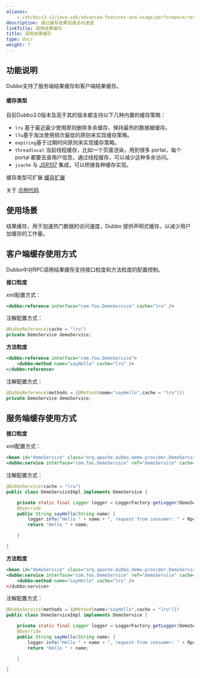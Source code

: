 ```yaml
---
aliases:
    - /zh/docs3-v2/java-sdk/advanced-features-and-usage/performance/result-cache/
description: 通过缓存结果加速访问速度
linkTitle: 调用结果缓存
title: 调用结果缓存
type: docs
weight: 7
---
```




## 功能说明

Dubbo支持了服务端结果缓存和客户端结果缓存。

#### 缓存类型

目前Dubbo3.0版本及高于其的版本都支持以下几种内置的缓存策略：

* `lru` 基于最近最少使用原则删除多余缓存，保持最热的数据被缓存。
* `lfu`基于淘汰使用频次最低的原则来实现缓存策略。
* `expiring`基于过期时间原则来实现缓存策略。
* `threadlocal` 当前线程缓存，比如一个页面渲染，用到很多 portal，每个 portal 都要去查用户信息，通过线程缓存，可以减少这种多余访问。
* `jcache` 与 [JSR107](http://jcp.org/en/jsr/detail?id=107%27) 集成，可以桥接各种缓存实现。

缓存类型可扩展 [缓存扩展](../../../reference-manual/spi/description/cache)

关于 [示例代码](https://github.com/apache/dubbo-samples/tree/master/2-advanced/dubbo-samples-cache)

## 使用场景

结果缓存，用于加速热门数据的访问速度，Dubbo 提供声明式缓存，以减少用户加缓存的工作量。

## 客户端缓存使用方式

Dubbo中对RPC调用结果缓存支持接口粒度和方法粒度的配置控制。

**接口粒度**

xml配置方式：

```xml
<dubbo:reference interface="com.foo.DemoService" cache="lru" />
```

注解配置方式：

```java
@DubboReference(cache = "lru")
private DemoService demoService;
```

**方法粒度**

```xml
<dubbo:reference interface="com.foo.DemoService">
    <dubbo:method name="sayHello" cache="lru" />
</dubbo:reference>
```

注解配置方式：

```java
@DubboReference(methods = {@Method(name="sayHello",cache = "lru")})
private DemoService demoService;
```

## 服务端缓存使用方式

**接口粒度**

xml配置方式：

```xml
<bean id="demoService" class="org.apache.dubbo.demo.provider.DemoServiceImpl"/>
<dubbo:service interface="com.foo.DemoService" ref="demoService" cache="lru" />
```

注解配置方式：

```java
@DubboService(cache = "lru")
public class DemoServiceImpl implements DemoService {

    private static final Logger logger = LoggerFactory.getLogger(DemoServiceImpl.class);
    @Override
    public String sayHello(String name) {
        logger.info("Hello " + name + ", request from consumer: " + RpcContext.getContext().getRemoteAddress());
        return "Hello " + name;

    }

}
```

**方法粒度**

```xml
<bean id="demoService" class="org.apache.dubbo.demo.provider.DemoServiceImpl"/>
<dubbo:service interface="com.foo.DemoService" ref="demoService" cache="lru" />
    <dubbo:method name="sayHello" cache="lru" />
</dubbo:service>
```

注解配置方式：

```java
@DubboService(methods = {@Method(name="sayHello",cache = "lru")})
public class DemoServiceImpl implements DemoService {

    private static final Logger logger = LoggerFactory.getLogger(DemoServiceImpl.class);
    @Override
    public String sayHello(String name) {
        logger.info("Hello " + name + ", request from consumer: " + RpcContext.getContext().getRemoteAddress());
        return "Hello " + name;

    }

}
```

##